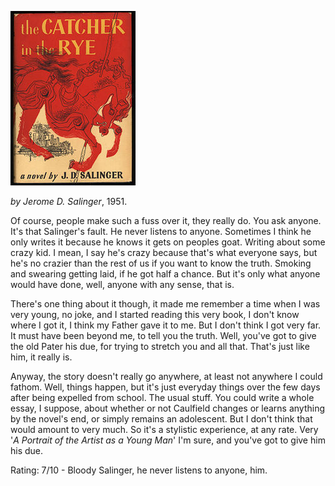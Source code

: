 <!--
.. title: The Catcher in the Rye
.. slug: the-catcher-in-the-rye
.. date: 2008-09-03 17:41:00-05:00
.. tags: Books,Fiction
.. category: Books
.. link: 
.. description: 
.. type: text
-->


![](/files/2008/09/catcher-in-the-rye.jpg)

*by Jerome D. Salinger*, 1951.

Of course, people make such a fuss over it, they really do. You ask
anyone. It's that Salinger's fault. He never listens to anyone.
Sometimes I think he only writes it because he knows it gets on peoples
goat. Writing about some crazy kid. I mean, I say he's crazy because
that's what everyone says, but he's no crazier than the rest of us if
you want to know the truth. Smoking and swearing getting laid, if he got
half a chance. But it's only what anyone would have done, well, anyone
with any sense, that is.

There's one thing about it though, it made me remember a time when I was
very young, no joke, and I started reading this very book, I don't know
where I got it, I think my Father gave it to me. But I don't think I got
very far. It must have been beyond me, to tell you the truth. Well,
you've got to give the old Pater his due, for trying to stretch you and
all that. That's just like him, it really is.

Anyway, the story doesn't really go anywhere, at least not anywhere I
could fathom. Well, things happen, but it's just everyday things over
the few days after being expelled from school. The usual stuff. You
could write a whole essay, I suppose, about whether or not Caulfield
changes or learns anything by the novel's end, or simply remains an
adolescent. But I don't think that would amount to very much. So it's a
stylistic experience, at any rate. Very '*A Portrait of the Artist as a
Young Man*' I'm sure, and you've got to give him his due.

Rating: 7/10 - Bloody Salinger, he never listens to anyone, him.